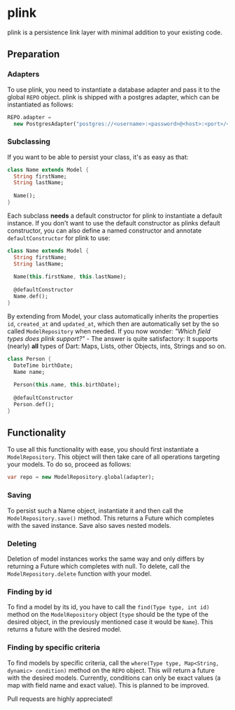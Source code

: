plink
=====

plink is a persistence link layer with minimal addition to your existing code.

Preparation
-----------

### Adapters

To use plink, you need to instantiate a database adapter and pass it to the
global `REPO` object. plink is shipped with a postgres adapter, which can be
instantiated as follows:

```dart
REPO.adapter =
  new PostgresAdapter("postgres://<username>:<password>@<host>:<port>/<database>");
```

### Subclassing

If you want to be able to persist your class, it's as easy as that:

```dart
class Name extends Model {
  String firstName;
  String lastName;
  
  Name();
}
```

Each subclass __needs__ a default constructor for plink to instantiate a default instance.
If you don't want to use the default constructor as plinks default constructor, you can also
define a named constructor and annotate `defaultConstructor` for plink to use:

```dart
class Name extends Model {
  String firstName;
  String lastName;
  
  Name(this.firstName, this.lastName);
  
  @defaultConstructor
  Name.def();
}
```

By extending from Model, your class automatically inherits the properties `id`, `created_at` and
`updated_at`, which then are automatically set by the so called `ModelRepository` when needed.
If you now wonder: _"Which field types does plink support?"_ - The answer is quite satisfactory:
It supports (nearly) **all** types of Dart: Maps, Lists, other Objects, ints, Strings and so on.


```dart
class Person {
  DateTime birthDate;
  Name name;
  
  Person(this.name, this.birthDate);
  
  @defaultConstructor
  Person.def();
}
```

Functionality
-------------

To use all this functionality with ease, you should first instantiate a `ModelRepository`.
This object will then take care of all operations targeting your models. To do so, proceed
as follows:

```dart
var repo = new ModelRepository.global(adapter);
```

### Saving

To persist such a Name object, instantiate it and then call the `ModelRepository.save()`
method. This returns a Future which completes with the saved instance.
Save also saves nested models.

### Deleting

Deletion of model instances works the same way and only differs by returning a Future which
completes with null. To delete, call the `ModelRepository.delete` function with your model.

### Finding by id

To find a model by its id, you have to call the `find(Type type, int id)` method on the
`ModelRepository` object (`type` should be the type of the desired object, in the previously
mentioned case it would be `Name`). This returns a future with the desired model.

### Finding by specific criteria

To find models by specific criteria, call the `where(Type type, Map<String, dynamic> condition)`
method on the `REPO` object. This will return a future with the desired models. Currently,
conditions can only be exact values (a map with field name and exact value). This is planned
to be improved.


Pull requests are highly appreciated!
